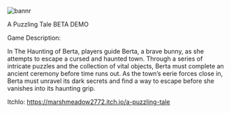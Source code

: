 
![bannr](https://github.com/user-attachments/assets/d31961a0-5f0a-4930-b14e-514f0b8da81a)

A Puzzling Tale BETA DEMO​

Game Description:

In The Haunting of Berta, players guide Berta, a brave bunny, as she attempts to escape a cursed and haunted town. Through a series of intricate puzzles and the collection of vital objects, Berta must complete an ancient ceremony before time runs out. As the town’s eerie forces close in, Berta must unravel its dark secrets and find a way to escape before she vanishes into its haunting grip.

ItchIo: https://marshmeadow2772.itch.io/a-puzzling-tale
